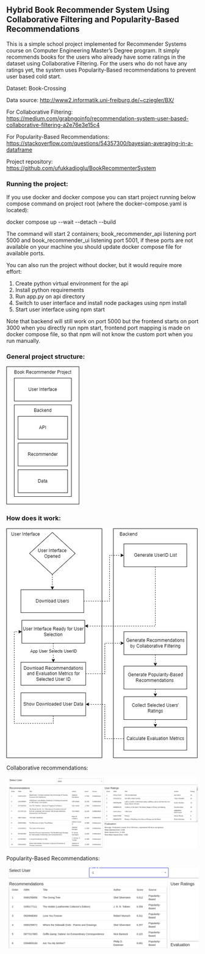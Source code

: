 ## Hybrid Book Recommender System Using Collaborative Filtering and Popularity-Based Recommendations

This is a simple school project implemented for Recommender Systems course on Computer Engineering Master’s Degree
program. It simply recommends books for the users who already have some ratings in the dataset using Collaborative
Filtering. For the users who do not have any ratings yet, the system uses Popularity-Based recommendations to prevent
user based cold start.

Dataset: Book-Crossing

Data source: http://www2.informatik.uni-freiburg.de/~cziegler/BX/

For Collaborative Filtering:
https://medium.com/grabngoinfo/recommendation-system-user-based-collaborative-filtering-a2e76e3e15c4

For Popularity-Based Recommendations:
https://stackoverflow.com/questions/54357300/bayesian-averaging-in-a-dataframe

Project repository:
https://github.com/ufukkadioglu/BookRecommenterSystem

### Running the project:

If you use docker and docker compose you can start project running below compose command on project root (where the 
docker-compose.yaml is located):

docker compose up --wait --detach --build

The command will start 2 containers; book_recommender_api listening port 5000 and book_recommender_ui listening port
5001, if these ports are not available on your machine you should update docker compose file for available ports.

You can also run the project without docker, but it would require more effort:
1. Create python virtual environment for the api
2. Install python requirements
3. Run app.py on api directory
4. Switch to user interface and install node packages using npm install
5. Start user interface using npm start

Note that backend will still work on port 5000 but the frontend starts on port 3000 when you directly run npm start, 
frontend port mapping is made on docker compose file, so that npm will not know the custom port when you run manually.

### General project structure:

![project_structure.png](images%2Fproject_structure.png)

### How does it work:

![project_flow.png](images%2Fproject_flow.png)

Collaborative recommendations:

![collaborative_rocommendations.png](images%2Fcollaborative_rocommendations.png)

Popularity-Based Recommendations:

![popularity_based_recommendations.png](images%2Fpopularity_based_recommendations.png)